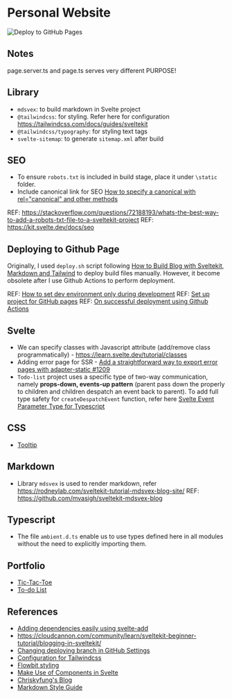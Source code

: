 # Personal Website

![Deploy to GitHub Pages](https://github.com/KianYang-Lee/kianyang-lee.github.io/actions/workflows/deploy.yml/badge.svg)

## Notes
page.server.ts and page.ts serves very different PURPOSE!

## Library
- `mdsvex`: to build markdown in Svelte project
- `@tailwindcss`: for styling. Refer here for configuration https://tailwindcss.com/docs/guides/sveltekit
- `@tailwindcss/typography`: for styling text tags
- `svelte-sitemap`: to generate `sitemap.xml` after build

## SEO
- To ensure `robots.txt` is included in build stage, place it under `\static` folder.
- Include canonical link for SEO [How to specify a canonical with rel="canonical" and other methods
](https://developers.google.com/search/docs/crawling-indexing/consolidate-duplicate-urls)

REF: https://stackoverflow.com/questions/72188193/whats-the-best-way-to-add-a-robots-txt-file-to-a-sveltekit-project
REF: https://kit.svelte.dev/docs/seo

## Deploying to Github Page
Originally, I used `deploy.sh` script following [How to Build Blog with Sveltekit, Markdown and Tailwind](https://gotofritz.net/blog/how-to-build-blog-with-sveltekit-markdown-tailwind) to deploy build files manually. However, it become obsolete after I use Github Actions to perform deployment.

REF: [How to set dev environment only during development](https://stackoverflow.com/questions/70339952/sveltekit-app-cannot-be-found-in-svelte-config-js)
REF: [Set up project for GitHub pages](https://kit.svelte.dev/docs/adapter-static)
REF: [On successful deployment using Github Actions](https://github.com/Penca53/my-portfolio/)

## Svelte
- We can specify classes with Javascript attribute (add/remove class programmatically) - https://learn.svelte.dev/tutorial/classes
- Adding error page for SSR - [Add a straightforward way to export error pages with adapter-static #1209](https://github.com/sveltejs/kit/issues/1209)
- `Todo-list` project uses a specific type of two-way communication, namely **props-down, events-up pattern** (parent pass down the properly to children and children despatch an event back to parent). To add full type safety for `createDespatchEvent` function, refer here [Svelte Event Parameter Type for Typescript](https://stackoverflow.com/questions/64087782/svelte-event-parameter-type-for-typescript)

## CSS
- [Tooltip](https://benborgers.com/posts/tailwind-tooltip)

## Markdown
- Library `mdsvex` is used to render markdown, refer https://rodneylab.com/sveltekit-tutorial-mdsvex-blog-site/
REF: https://github.com/mvasigh/sveltekit-mdsvex-blog

## Typescript
- The file `ambient.d.ts` enable us to use types defined here in all modules without the need to explicitly importing them.

## Portfolio
- [Tic-Tac-Toe]()
- [To-do List](https://developer.mozilla.org/en-US/docs/Learn/Tools_and_testing/Client-side_JavaScript_frameworks/Svelte_Todo_list_beginning)
## References
- [Adding dependencies easily using svelte-add](https://github.com/svelte-add/svelte-add)
- https://cloudcannon.com/community/learn/sveltekit-beginner-tutorial/blogging-in-sveltekit/
- [Changing deploying branch in GitHub Settings](https://docs.github.com/en/pages/getting-started-with-github-pages/configuring-a-publishing-source-for-your-github-pages-site)
- [Configuration for Tailwindcss](https://tailwindcss.com/docs/guides/sveltekit)
- [Flowbit styling](https://flowbite.com/docs/components/footer/)
- [Make Use of Components in Svelte](https://developer.mozilla.org/en-US/docs/Learn/Tools_and_testing/Client-side_JavaScript_frameworks/Svelte_components)
- [Chriskyfung's Blog](https://chriskyfung.github.io)
- [Markdown Style Guide](https://www.markdownguide.org/basic-syntax/)